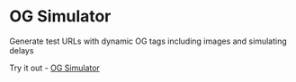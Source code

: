 # OG Simulator

Generate test URLs with dynamic OG tags including images and simulating delays

Try it out - [OG Simulator](https://og-simulator.vercel.app)
